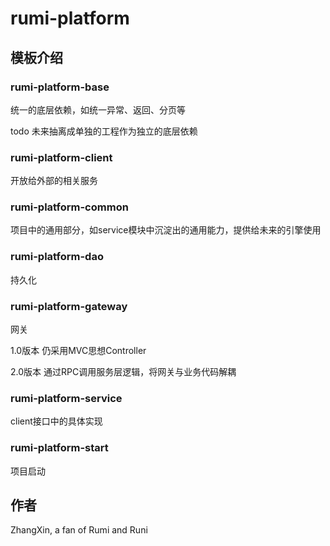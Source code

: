 # rumi-platform
## 模板介绍
### rumi-platform-base
统一的底层依赖，如统一异常、返回、分页等

todo 未来抽离成单独的工程作为独立的底层依赖 
### rumi-platform-client
开放给外部的相关服务
### rumi-platform-common
项目中的通用部分，如service模块中沉淀出的通用能力，提供给未来的引擎使用
### rumi-platform-dao
持久化
### rumi-platform-gateway
网关

1.0版本 仍采用MVC思想Controller

2.0版本 通过RPC调用服务层逻辑，将网关与业务代码解耦
### rumi-platform-service
client接口中的具体实现
### rumi-platform-start
项目启动

## 作者
ZhangXin, a fan of Rumi and Runi